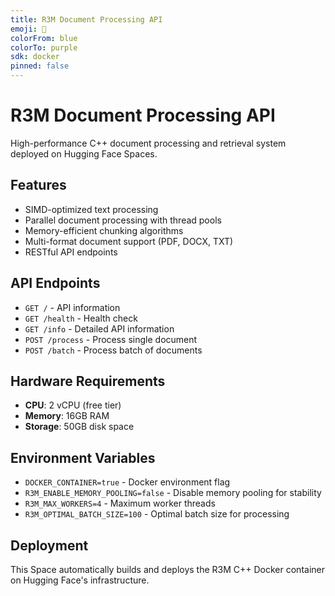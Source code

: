 ```yaml
---
title: R3M Document Processing API
emoji: 🚀
colorFrom: blue
colorTo: purple
sdk: docker
pinned: false
---
```


# R3M Document Processing API

High-performance C++ document processing and retrieval system deployed on Hugging Face Spaces.

## Features

- SIMD-optimized text processing
- Parallel document processing with thread pools
- Memory-efficient chunking algorithms
- Multi-format document support (PDF, DOCX, TXT)
- RESTful API endpoints

## API Endpoints

- `GET /` - API information
- `GET /health` - Health check
- `GET /info` - Detailed API information
- `POST /process` - Process single document
- `POST /batch` - Process batch of documents

## Hardware Requirements

- **CPU**: 2 vCPU (free tier)
- **Memory**: 16GB RAM
- **Storage**: 50GB disk space

## Environment Variables

- `DOCKER_CONTAINER=true` - Docker environment flag
- `R3M_ENABLE_MEMORY_POOLING=false` - Disable memory pooling for stability
- `R3M_MAX_WORKERS=4` - Maximum worker threads
- `R3M_OPTIMAL_BATCH_SIZE=100` - Optimal batch size for processing

## Deployment

This Space automatically builds and deploys the R3M C++ Docker container on Hugging Face's infrastructure. 